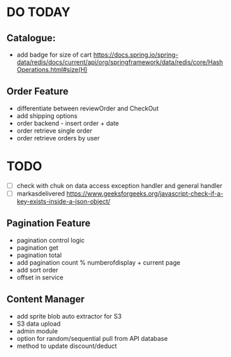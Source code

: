 # DO TODAY

## Catalogue:

- add badge for size of cart https://docs.spring.io/spring-data/redis/docs/current/api/org/springframework/data/redis/core/HashOperations.html#size(H)

## Order Feature

- differentiate between reviewOrder and CheckOut
- add shipping options
- order backend - insert order + date
- order retrieve single order
- order retrieve orders by user

# TODO

- [ ] check with chuk on data access exception handler and general handler
- [ ] markasdelivered https://www.geeksforgeeks.org/javascript-check-if-a-key-exists-inside-a-json-object/

## Pagination Feature

- pagination control logic
- pagination get
- pagination total
- add pagination count % numberofdisplay + current page
- add sort order
- offset in service

## Content Manager

- add sprite blob auto extractor for S3
- S3 data upload
- admin module
- option for random/sequential pull from API database
- method to update discount/deduct
